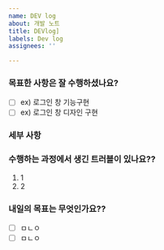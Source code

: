 ```yaml
---
name: DEV log
about: 개발 노트
title: DEVlog]
labels: Dev log
assignees: ''

---
```


### 목표한 사항은 잘 수행하셨나요?
 - [ ] ex) 로그인 창 기능구현
 - [ ] ex) 로그인 창 디자인 구현

### 세부 사항

### 수행하는 과정에서 생긴 트러블이 있나요??
1. 1
2. 2 

### 내일의 목표는 무엇인가요??
 - [ ] ㅁㄴㅇ
 - [ ] ㅁㄴㅇ
